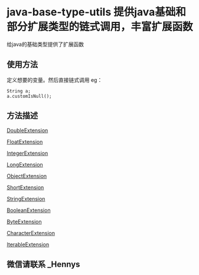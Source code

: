  # java-base-type-utils 提供java基础和部分扩展类型的链式调用，丰富扩展函数

给java的基础类型提供了扩展函数

## 使用方法
定义想要的变量。然后直接链式调用
eg：
```
String a;
a.customIsNull();
```

## 方法描述

[DoubleExtension](https://github.com/CN-Henny/java-base-type-utils/blob/main/doc/DoubleExtension/README.md)

[FloatExtension](https://github.com/CN-Henny/java-base-type-utils/blob/main/doc/FloatExtension/README.md)

[IntegerExtension](https://github.com/CN-Henny/java-base-type-utils/blob/main/doc/IntegerExtension/README.md)

[LongExtension](https://github.com/CN-Henny/java-base-type-utils/blob/main/doc/LongExtension/README.md)

[ObjectExtension](https://github.com/CN-Henny/java-base-type-utils/blob/main/doc/ObjectExtension/README.md)

[ShortExtension](https://github.com/CN-Henny/java-base-type-utils/blob/main/doc/ShortExtension/README.md)

[StringExtension](https://github.com/CN-Henny/java-base-type-utils/blob/main/doc/StringExtension/README.md)

[BooleanExtension](https://github.com/CN-Henny/java-base-type-utils/blob/main/doc/BooleanExtension/README.md)

[ByteExtension](https://github.com/CN-Henny/java-base-type-utils/blob/main/doc/ByteExtension/README.md)

[CharacterExtension](https://github.com/CN-Henny/java-base-type-utils/blob/main/doc/CharacterExtension/README.md)

[IterableExtension](https://github.com/CN-Henny/java-base-type-utils/blob/main/doc/IterableExtension/README.md)


## 微信请联系   _Hennys


